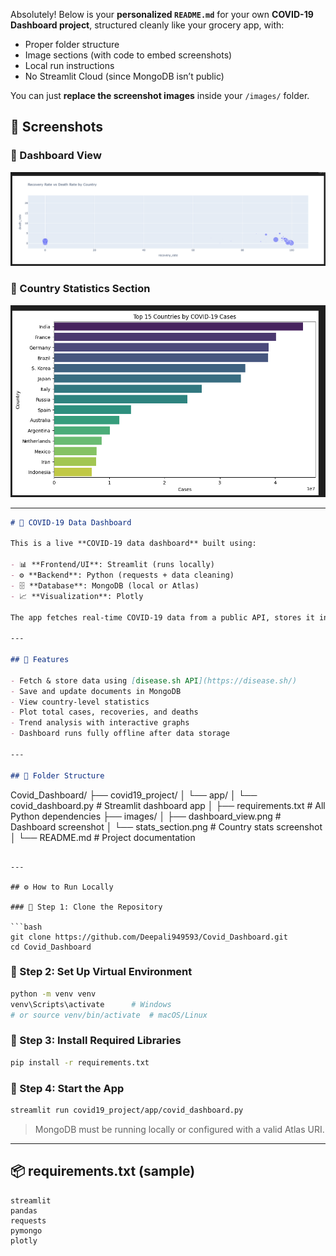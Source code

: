 Absolutely! Below is your **personalized `README.md`** for your own **COVID-19 Dashboard project**, structured cleanly like your grocery app, with:

* Proper folder structure
* Image sections (with code to embed screenshots)
* Local run instructions
* No Streamlit Cloud (since MongoDB isn’t public)

You can just **replace the screenshot images** inside your `/images/` folder.

## 📸 Screenshots

### 🔹 Dashboard View

![Dashboard Screenshot](img/ss2.png)


### 🔹 Country Statistics Section

![Country Stats](img/ss1.png)


---

```markdown
# 🦠 COVID-19 Data Dashboard

This is a live **COVID-19 data dashboard** built using:

- 📊 **Frontend/UI**: Streamlit (runs locally)
- ⚙️ **Backend**: Python (requests + data cleaning)
- 🗄️ **Database**: MongoDB (local or Atlas)
- 📈 **Visualization**: Plotly

The app fetches real-time COVID-19 data from a public API, stores it in MongoDB, and displays it through dynamic interactive visualizations.

---

## 🚀 Features

- Fetch & store data using [disease.sh API](https://disease.sh/)
- Save and update documents in MongoDB
- View country-level statistics
- Plot total cases, recoveries, and deaths
- Trend analysis with interactive graphs
- Dashboard runs fully offline after data storage

---

## 📁 Folder Structure

```

Covid\_Dashboard/
├── covid19\_project/
│   └── app/
│       └── covid\_dashboard.py      # Streamlit dashboard app
│
├── requirements.txt                # All Python dependencies
├── images/
│   ├── dashboard\_view\.png          # Dashboard screenshot
│   └── stats\_section.png           # Country stats screenshot
│
└── README.md                       # Project documentation

````

---

## ⚙️ How to Run Locally

### 🔹 Step 1: Clone the Repository

```bash
git clone https://github.com/Deepali949593/Covid_Dashboard.git
cd Covid_Dashboard
````

### 🔹 Step 2: Set Up Virtual Environment

```bash
python -m venv venv
venv\Scripts\activate      # Windows
# or source venv/bin/activate  # macOS/Linux
```

### 🔹 Step 3: Install Required Libraries

```bash
pip install -r requirements.txt
```

### 🔹 Step 4: Start the App

```bash
streamlit run covid19_project/app/covid_dashboard.py
```

> MongoDB must be running locally or configured with a valid Atlas URI.

---


## 📦 requirements.txt (sample)

```
streamlit
pandas
requests
pymongo
plotly
```


